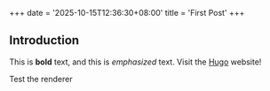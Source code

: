 +++
date = '2025-10-15T12:36:30+08:00'
title = 'First Post'
+++

## Introduction

This is **bold** text, and this is *emphasized* text.
Visit the [Hugo](https://gohugo.io) website!

Test the renderer

